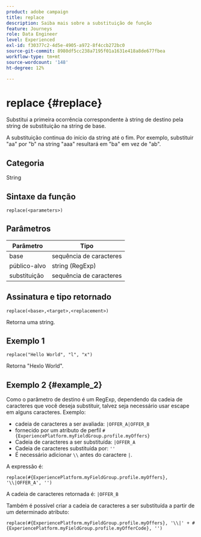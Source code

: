 ```yaml
---
product: adobe campaign
title: replace
description: Saiba mais sobre a substituição de função
feature: Journeys
role: Data Engineer
level: Experienced
exl-id: f30377c2-4d5e-4905-a972-8f4ccb272bc0
source-git-commit: 8980df5cc238a7195f01a1631e418a8de677fbea
workflow-type: tm+mt
source-wordcount: '148'
ht-degree: 12%

---
```


# replace {#replace}

Substitui a primeira ocorrência correspondente à string de destino pela string de substituição na string de base.

A substituição continua do início da string até o fim. Por exemplo, substituir &quot;aa&quot; por &quot;b&quot; na string &quot;aaa&quot; resultará em &quot;ba&quot; em vez de &quot;ab&quot;.

## Categoria

String

## Sintaxe da função

`replace(<parameters>)`

## Parâmetros

| Parâmetro | Tipo |
|-----------|--------------|
| base | sequência de caracteres |
| público-alvo | string (RegExp) |
| substituição | sequência de caracteres |

## Assinatura e tipo retornado

`replace(<base>,<target>,<replacement>)`

Retorna uma string.

## Exemplo 1

`replace("Hello World", "l", "x")`

Retorna &quot;Hexlo World&quot;.

## Exemplo 2 {#example_2}

Como o parâmetro de destino é um RegExp, dependendo da cadeia de caracteres que você deseja substituir, talvez seja necessário usar escape em alguns caracteres. Exemplo:

* cadeia de caracteres a ser avaliada: `|OFFER_A|OFFER_B`
* fornecido por um atributo de perfil `#{ExperiencePlatform.myFieldGroup.profile.myOffers}`
* Cadeia de caracteres a ser substituída: `|OFFER_A`
* Cadeia de caracteres substituída por: `''`
* É necessário adicionar `\\` antes do caractere `|`.

A expressão é:

`replace(#{ExperiencePlatform.myFieldGroup.profile.myOffers}, '\\|OFFER_A', '')`

A cadeia de caracteres retornada é: `|OFFER_B`

Também é possível criar a cadeia de caracteres a ser substituída a partir de um determinado atributo:

`replace(#{ExperiencePlatform.myFieldGroup.profile.myOffers}, '\\|' + #{ExperiencePlatform.myFieldGroup.profile.myOfferCode}, '')`
